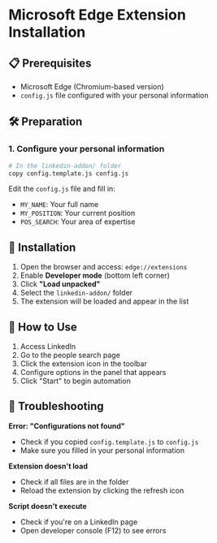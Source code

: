 
# Microsoft Edge Extension Installation

## 📋 Prerequisites
- Microsoft Edge (Chromium-based version)
- `config.js` file configured with your personal information

## 🛠️ Preparation

### 1. Configure your personal information
```bash
# In the linkedin-addon/ folder
copy config.template.js config.js
```

Edit the `config.js` file and fill in:
- `MY_NAME`: Your full name
- `MY_POSITION`: Your current position
- `POS_SEARCH`: Your area of expertise

## 🚀 Installation

1. Open the browser and access: `edge://extensions`
2. Enable **Developer mode** (bottom left corner)
3. Click **"Load unpacked"**
4. Select the `linkedin-addon/` folder
5. The extension will be loaded and appear in the list

## 📱 How to Use

1. Access LinkedIn
2. Go to the people search page
3. Click the extension icon in the toolbar
4. Configure options in the panel that appears
5. Click "Start" to begin automation

## 🔧 Troubleshooting

**Error: "Configurations not found"**
- Check if you copied `config.template.js` to `config.js`
- Make sure you filled in your personal information

**Extension doesn't load**
- Check if all files are in the folder
- Reload the extension by clicking the refresh icon

**Script doesn't execute**
- Check if you're on a LinkedIn page
- Open developer console (F12) to see errors
